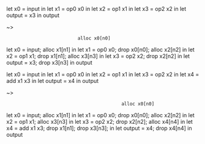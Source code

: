 
let x0 = input in
let x1 = op0 x0 in 
let x2 = op1 x1 in 
let x3 = op2 x2 in 
let output = x3
in output

~>

                              alloc x0[n0]
let x0 = input;               alloc x1[n1] in
let x1 = op0 x0; drop x0[n0]; alloc x2[n2] in 
let x2 = op1 x1; drop x1[n1]; alloc x3[n3] in 
let x3 = op2 x2; drop x2[n2]               in 
let output = x3; drop x3[n3]
in output



let x0 = input in
let x1 = op0 x0 in 
let x2 = op1 x1 in 
let x3 = op2 x2 in 
let x4 = add x1 x3 in
let output = x4
in output

~>

                                              alloc x0[n0]
let x0 = input;                               alloc x1[n1] in
let x1 = op0 x0;    drop x0[n0];              alloc x2[n2] in 
let x2 = op1 x1;                              alloc x3[n3] in 
let x3 = op2 x2;    drop x2[n2];              alloc x4[n4] in
let x4 = add x1 x3; drop x1[n1]; drop x3[n3];              in
let output = x4;    drop x4[n4]
in output
